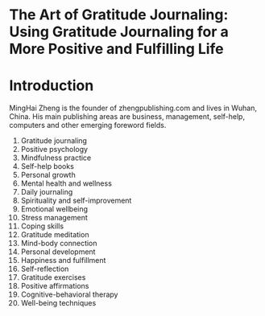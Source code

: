 # The Art of Gratitude Journaling: Using Gratitude Journaling for a More Positive and Fulfilling Life

# Introduction



MingHai Zheng is the founder of zhengpublishing.com and lives in Wuhan, China. His main publishing areas are business, management, self-help, computers and other emerging foreword fields.



1. Gratitude journaling
2. Positive psychology
3. Mindfulness practice
4. Self-help books
5. Personal growth
6. Mental health and wellness
7. Daily journaling
8. Spirituality and self-improvement
9. Emotional wellbeing
10. Stress management
11. Coping skills
12. Gratitude meditation
13. Mind-body connection
14. Personal development
15. Happiness and fulfillment
16. Self-reflection
17. Gratitude exercises
18. Positive affirmations
19. Cognitive-behavioral therapy
20. Well-being techniques

